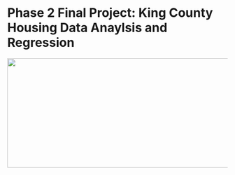 # Phase 2 Final Project: King County Housing Data Anaylsis and Regression 
<p align="center">
  <img width="850" height="250" src="/Movie2.jpg">
</p>
 
 [](/Movie.jpg)
